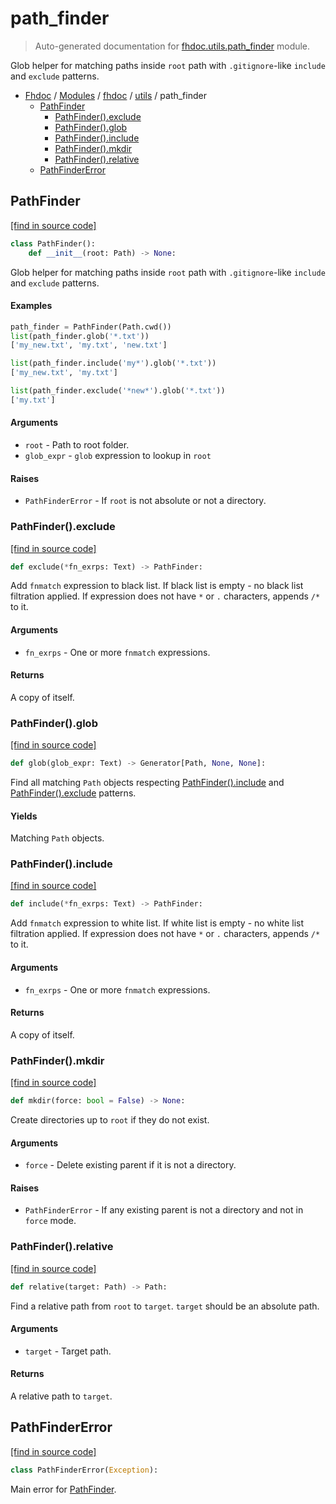 # path_finder

> Auto-generated documentation for [fhdoc.utils.path_finder](../../../fhdoc/utils/path_finder.py) module.

Glob helper for matching paths inside `root` path with `.gitignore`-like
`include` and `exclude` patterns.

- [Fhdoc](../../README.md#fhdoc-index) / [Modules](../../README.md#fhdoc-modules) / [fhdoc](../index.md#fhdoc) / [utils](index.md#utils) / path_finder
    - [PathFinder](#pathfinder)
        - [PathFinder().exclude](#pathfinderexclude)
        - [PathFinder().glob](#pathfinderglob)
        - [PathFinder().include](#pathfinderinclude)
        - [PathFinder().mkdir](#pathfindermkdir)
        - [PathFinder().relative](#pathfinderrelative)
    - [PathFinderError](#pathfindererror)

## PathFinder

[[find in source code]](../../../fhdoc/utils/path_finder.py#L20)

```python
class PathFinder():
    def __init__(root: Path) -> None:
```

Glob helper for matching paths inside `root` path with `.gitignore`-like
`include` and `exclude` patterns.

#### Examples

```python
path_finder = PathFinder(Path.cwd())
list(path_finder.glob('*.txt'))
['my_new.txt', 'my.txt', 'new.txt']

list(path_finder.include('my*').glob('*.txt'))
['my_new.txt', 'my.txt']

list(path_finder.exclude('*new*').glob('*.txt'))
['my.txt']
```

#### Arguments

- `root` - Path to root folder.
- `glob_expr` - `glob` expression to lookup in `root`

#### Raises

- `PathFinderError` - If `root` is not absolute or not a directory.

### PathFinder().exclude

[[find in source code]](../../../fhdoc/utils/path_finder.py#L87)

```python
def exclude(*fn_exrps: Text) -> PathFinder:
```

Add `fnmatch` expression to black list.
If black list is empty - no black list filtration applied.
If expression does not have `*` or `.` characters, appends `/*` to it.

#### Arguments

- `fn_exrps` - One or more `fnmatch` expressions.

#### Returns

A copy of itself.

### PathFinder().glob

[[find in source code]](../../../fhdoc/utils/path_finder.py#L132)

```python
def glob(glob_expr: Text) -> Generator[Path, None, None]:
```

Find all matching `Path` objects respecting [PathFinder().include](#pathfinderinclude) and
[PathFinder().exclude](#pathfinderexclude) patterns.

#### Yields

Matching `Path` objects.

### PathFinder().include

[[find in source code]](../../../fhdoc/utils/path_finder.py#L66)

```python
def include(*fn_exrps: Text) -> PathFinder:
```

Add `fnmatch` expression to white list.
If white list is empty - no white list filtration applied.
If expression does not have `*` or `.` characters, appends `/*` to it.

#### Arguments

- `fn_exrps` - One or more `fnmatch` expressions.

#### Returns

A copy of itself.

### PathFinder().mkdir

[[find in source code]](../../../fhdoc/utils/path_finder.py#L179)

```python
def mkdir(force: bool = False) -> None:
```

Create directories up to `root` if they do not exist.

#### Arguments

- `force` - Delete existing parent if it is not a directory.

#### Raises

- `PathFinderError` - If any existing parent is not a directory and not in `force` mode.

### PathFinder().relative

[[find in source code]](../../../fhdoc/utils/path_finder.py#L150)

```python
def relative(target: Path) -> Path:
```

Find a relative path from `root` to `target`.
`target` should be an absolute path.

#### Arguments

- `target` - Target path.

#### Returns

A relative path to `target`.

## PathFinderError

[[find in source code]](../../../fhdoc/utils/path_finder.py#L14)

```python
class PathFinderError(Exception):
```

Main error for [PathFinder](#pathfinder).
